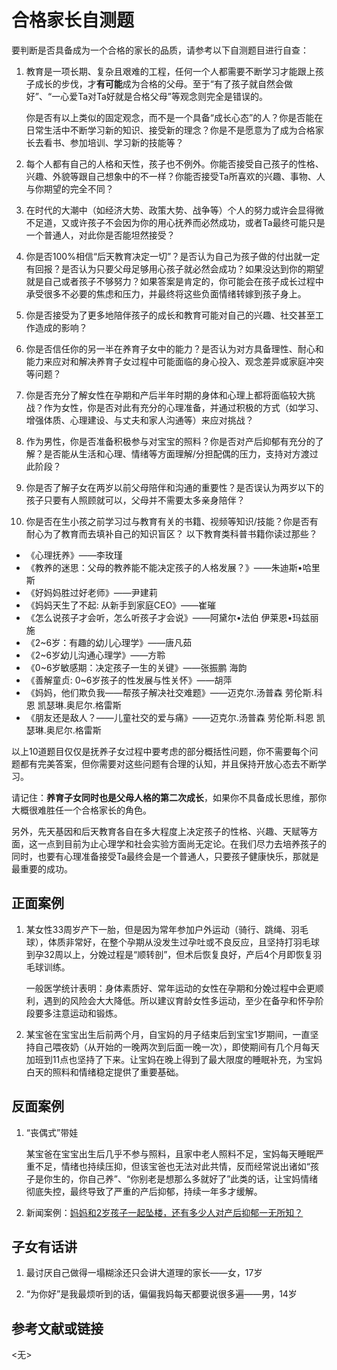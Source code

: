 <!-- 标题，使用一级标题，无需添加编号 -->
# 合格家长自测题

<!-- 直接在正文添加内容，无需小标题，正文不能为空 -->
要判断是否具备成为一个合格的家长的品质，请参考以下自测题目进行自查：

1. 教育是一项长期、复杂且艰难的工程，任何一个人都需要不断学习才能跟上孩子成长的步伐，才**有可能**成为合格的父母。至于“有了孩子就自然会做好”、“一心爱Ta对Ta好就是合格父母”等观念则完全是错误的。

    你是否有以上类似的固定观念，而不是一个具备“成长心态”的人？你是否能在日常生活中不断学习新的知识、接受新的理念？你是不是愿意为了成为合格家长去看书、参加培训、学习新的技能等？

2. 每个人都有自己的人格和天性，孩子也不例外。你能否接受自己孩子的性格、兴趣、外貌等跟自己想象中的不一样？你能否接受Ta所喜欢的兴趣、事物、人与你期望的完全不同？
   
3. 在时代的大潮中（如经济大势、政策大势、战争等）个人的努力或许会显得微不足道，又或许孩子不会因为你的用心抚养而必然成功，或者Ta最终可能只是一个普通人，对此你是否能坦然接受？

4. 你是否100%相信“后天教育决定一切”？是否认为自己为孩子做的付出就一定有回报？是否认为只要父母足够用心孩子就必然会成功？如果没达到你的期望就是自己或者孩子不够努力？如果答案是肯定的，你可能会在孩子成长过程中承受很多不必要的焦虑和压力，并最终将这些负面情绪转嫁到孩子身上。

5. 你是否接受为了更多地陪伴孩子的成长和教育可能对自己的兴趣、社交甚至工作造成的影响？
   
6. 你是否信任你的另一半在养育子女中的能力？是否认为对方具备理性、耐心和能力来应对和解决养育子女过程中可能面临的身心投入、观念差异或家庭冲突等问题？
   
7. 你是否充分了解女性在孕期和产后半年时期的身体和心理上都将面临较大挑战？作为女性，你是否对此有充分的心理准备，并通过积极的方式（如学习、增强体质、心理建设、与丈夫和家人沟通等）来应对挑战？
   
8.  作为男性，你是否准备积极参与对宝宝的照料？你是否对产后抑郁有充分的了解？是否能从生活和心理、情绪等方面理解/分担配偶的压力，支持对方渡过此阶段？
   
9.  你是否了解子女在两岁以前父母陪伴和沟通的重要性？是否误认为两岁以下的孩子只要有人照顾就可以，父母并不需要太多亲身陪伴？
   
10. 你是否在生小孩之前学习过与教育有关的书籍、视频等知识/技能？你是否有耐心为了教育而去填补自己的知识盲区？
   以下教育类科普书籍你读过那些？
   - 《心理抚养》——李玫瑾
   - 《教养的迷思：父母的教养能不能决定孩子的人格发展？》——朱迪斯•哈里斯
   - 《好妈妈胜过好老师》——尹建莉
   - 《妈妈天生了不起: 从新手到家庭CEO》——崔璀
   - 《怎么说孩子才会听，怎么听孩子才会说》——阿黛尔•法伯 伊莱恩•玛兹丽施
   - 《2~6岁：有趣的幼儿心理学》——唐凡茹
   - 《2~6岁幼儿沟通心理学》——方聆
   - 《0~6岁敏感期：决定孩子一生的关键》——张振鹏 海韵
   - 《善解童贞: 0~6岁孩子的性发展与性关怀》——胡萍
   - 《妈妈，他们欺负我——帮孩子解决社交难题》——迈克尔.汤普森 劳伦斯.科恩 凯瑟琳.奥尼尔.格雷斯
   - 《朋友还是敌人？——儿童社交的爱与痛》——迈克尔.汤普森 劳伦斯.科恩 凯瑟琳.奥尼尔.格雷斯

以上10道题目仅仅是抚养子女过程中要考虑的部分概括性问题，你不需要每个问题都有完美答案，但你需要对这些问题有合理的认知，并且保持开放心态去不断学习。

请记住：**养育子女同时也是父母人格的第二次成长**，如果你不具备成长思维，那你大概很难胜任一个合格家长的角色。

另外，先天基因和后天教育各自在多大程度上决定孩子的性格、兴趣、天赋等方面，这一点到目前为止心理学和社会实验方面尚无定论。在我们尽力去培养孩子的同时，也要有心理准备接受Ta最终会是一个普通人，只要孩子健康快乐，那就是最重要的成功。

<!-- 添加正面案例（不超过3个），如没有则保留<无>占位符 -->
## 正面案例
1. 某女性33周岁产下一胎，但是因为常年参加户外运动（骑行、跳绳、羽毛球），体质非常好，在整个孕期从没发生过孕吐或不良反应，且坚持打羽毛球到孕32周以上，分娩过程是“顺转剖”，但术后恢复良好，产后4个月即恢复羽毛球训练。
   
   一般医学统计表明：身体素质好、常年运动的女性在孕期和分娩过程中会更顺利，遇到的风险会大大降低。所以建议育龄女性多运动，至少在备孕和怀孕阶段要多注意运动和锻炼。

2. 某宝爸在宝宝出生后前两个月，自宝妈的月子结束后到宝宝1岁期间，一直坚持自己喂夜奶（从开始的一晚两次到后面一晚一次），即使期间有几个月每天加班到11点也坚持了下来。让宝妈在晚上得到了最大限度的睡眠补充，为宝妈白天的照料和情绪稳定提供了重要基础。

<!-- 添加反面案例（不超过3个），如没有则标记<无>占位符 -->
## 反面案例
1. “丧偶式”带娃
   
   某宝爸在宝宝出生后几乎不参与照料，且家中老人照料不足，宝妈每天睡眠严重不足，情绪也持续压抑，但该宝爸也无法对此共情，反而经常说出诸如“孩子是你生的，你自己养”、“你别老是想那么多就好了”此类的话，让宝妈情绪彻底失控，最终导致了严重的产后抑郁，持续一年多才缓解。
   
2. 新闻案例：[妈妈和2岁孩子一起坠楼，还有多少人对产后抑郁一无所知？](https://new.qq.com/omn/20200727/20200727A03XQU00.html)
<!-- 来自子女的看法，如没有则标记<无>占位符 -->
<!-- 注意：这一部分意在反映子女的具体反馈，默认应该由未成年子女补充，成年人不能填写。-->
## 子女有话讲

1. 最讨厌自己做得一塌糊涂还只会讲大道理的家长——女，17岁

2. “为你好”是我最烦听到的话，偏偏我妈每天都要说很多遍——男，14岁

## 参考文献或链接
<无>
